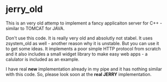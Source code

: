 # jerry_old
This is an very old attemp to implement a fancy applicaiton server for C++ - similar to TOMCAT for JAVA.

Don't use this code. It is really very old and absolutly not stabel. It uses zsystem_old as well - another reason why it is unstable.
But you can use it to get some ideas. It implements a poor simple HTTP protocol from scratch and it also includes a small widget library to make easy web apps - a calulator is included as an example.

I have real **new** implementation already in my pipe and it has nothing similar with this code. So, please look soon at the **real JERRY** implementation.
